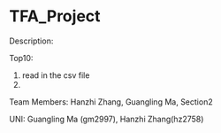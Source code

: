 # TFA_Project
Description:

Top10: 
1. read in the csv file
2. 

Team Members: Hanzhi Zhang, Guangling Ma, Section2

UNI: Guangling Ma (gm2997), Hanzhi Zhang(hz2758)
